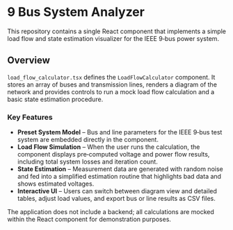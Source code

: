 # 9 Bus System Analyzer

This repository contains a single React component that implements a simple load flow and state estimation visualizer for the IEEE 9‑bus power system.

## Overview

`load_flow_calculator.tsx` defines the `LoadFlowCalculator` component. It stores an array of buses and transmission lines, renders a diagram of the network and provides controls to run a mock load flow calculation and a basic state estimation procedure.

### Key Features

- **Preset System Model** – Bus and line parameters for the IEEE 9‑bus test system are embedded directly in the component.
- **Load Flow Simulation** – When the user runs the calculation, the component displays pre‑computed voltage and power flow results, including total system losses and iteration count.
- **State Estimation** – Measurement data are generated with random noise and fed into a simplified estimation routine that highlights bad data and shows estimated voltages.
- **Interactive UI** – Users can switch between diagram view and detailed tables, adjust load values, and export bus or line results as CSV files.

The application does not include a backend; all calculations are mocked within the React component for demonstration purposes.

